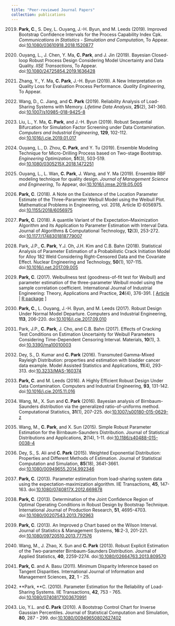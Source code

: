 ```yaml
---
title: "Peer-reviewed Journal Papers"
collection: publications
---
```

2019. **Park, C**., S. Dey, L. Ouyang, J.-H. Byun, and M. Leeds (2019).
Improved Bootstrap Confidence Intervals for the Process Capability Index Cpk.
_Communications in Statistics - Simulation and Computation_,
To Appear.
doi:[10.1080/03610918.2018.1520877](https://doi.org/10.1080/03610918.2018.1520877)

2019. Ouyang, L., J. Chen, Y. Ma, **C. Park**, and J. Jin (2019).
Bayesian Closed-loop Robust Process Design Considering Model Uncertainty and Data Quality.
_IISE Transactions_,
To Appear.
doi:[10.1080/24725854.2019.1636428](https://doi.org/10.1080/24725854.2019.1636428)

2019. Zhang, Y., Y. Ma, **C. Park**, J.-H. Byun (2019).
 A New Interpretation on Quality Loss for Evaluation Process Performance.
_Quality Engineering_, To Appear.

2019.  Wang, D., C. Jiang, and **C. Park** (2019).
Reliability Analysis of Load-Sharing Systems with Memory.
_Lifetime Data Analysis_,  **25**(2), 341-360.
doi:[10.1007/s10985-018-9425-8](https://doi.org/10.1007/s10985-018-9425-8)

2019.  Liu, L., Y. Ma, **C. Park**, and J.-H. Byun (2019).
Robust Sequential Bifurcation for Simulation Factor Screening under Data Contamination.
_Computers and Industrial Engineering_, **129**, 102-112.
doi:[10.1016/j.cie.2019.01.017](https://doi.org/10.1016/j.cie.2019.01.017)

2019. Ouyang, L., D. Zhou, **C. Park**, and  Y. Tu (2019).
Ensemble Modeling Technique for Micro-Drilling Process based on Two-stage Bootstrap.
_Engineering Optimization_, **51**(3), 503-519.
doi:[10.1080/0305215X.2018.1472251](https://doi.org/10.1080/0305215X.2018.1472251)

2019. Ouyang, L., L. Wan, **C. Park**, J. Wang, and Y. Ma (2019).
Ensemble RBF modeling technique for quality design.
_Journal of Management Science and Engineering_, To Appear,
doi:[10.1016/j.jmse.2019.05.005](https://doi.org/10.1016/j.jmse.2019.05.005)

2018. **Park, C**. (2018). 
A Note on the Existence of the Location Parameter Estimate of the Three-Parameter Weibull Model using the Weibull Plot. Mathematical Problems in Engineering, vol. 2018, Article ID 6056975. 
doi:[10.1155/2018/6056975](https://doi.org/10.1155/2018/6056975)

2018. **Park, C**. (2018). A quantile Variant of the Expectation–Maximization Algorithm and its Application to Parameter Estimation with Interval Data.
Journal of Algorithms & Computational Technology,
**12**(3), 253-272. 
doi:[10.1177/1748301818779007](https://doi.org/10.1177/1748301818779007)

2018. Park, J.P., **C. Park**, Y.J. Oh, J.H. Kim and C.B. Bahn (2018). 
Statistical Analysis of Parameter Estimation of a Probabilistic Crack Initiation Model for Alloy 182 Weld Considering Right-Censored Data and the Covariate Effect.
Nuclear Engineering and Technology,
**50**(1), 107-115. 
doi:[10.1016/j.net.2017.09.005](10.1016/j.net.2017.09.005)

2017. **Park, C**. (2017). 
Weibullness test (goodness-of-fit test for Weibull) and parameter estimation of the three-parameter Weibull model using the sample correlation coefficient.
International Journal of Industrial Engineering: Theory, Applications and Practice,
**24**(4), 376-391.
[ [Article](http://journals.sfu.ca/ijietap/index.php/ijie/article/view/2848) | [R package](https://cran.r-project.org/web/packages/weibullness/index.html) ]

2017. **Park, C**., L. Ouyang, J.-H. Byun, and M. Leeds (2017).
Robust Design Under Normal Model Departure. Computers and Industrial Engineering,
**113**, 206-220. 
doi:[10.1016/j.cie.2017.09.010](https://doi.org/10.1016/j.cie.2017.09.010)

2017. Park, J.P., **C. Park**,  J. Cho, and C.B. Bahn (2017).
Effects of Cracking Test Conditions on Estimation Uncertainty for Weibull Parameters Considering Time-Dependent Censoring Interval. Materials,
**10**(1), 3. 
doi:[10.3390/ma10010003](https://doi.org/10.3390/ma10010003)

2016. Dey, S.,  D. Kumar and **C. Park** (2016).
Transmuted Gamma-Mixed Rayleigh Distribution: properties and estimation with bladder cancer data example.
Model Assisted Statistics and Applications,
**11**(4), 293-313.
doi:[10.3233/MAS-160374](https://doi.org/10.3233/MAS-160374)

2016. **Park, C**. and M. Leeds (2016).
A Highly Efficient Robust Design Under Data Contamination.
Computers and Industrial Engineering, 
**93**, 131-142.
doi:[10.1016/j.cie.2015.11.016](https://doi.org/10.1016/j.cie.2015.11.016)

2016. Wang, M.,  X. Sun and **C. Park** (2016).
Bayesian analysis of Birnbaum-Saunders distribution via the generalized ratio-of-uniforms method.
Computational Statistics,
**31**(1), 207-225.
doi:[10.1007/s00180-015-0629-z](https://doi.org/10.1007/s00180-015-0629-z)

2015. Wang, M., **C. Park**, and X. Sun (2015).
Simple Robust Parameter Estimation for the Birnbaum-Saunders Distribution.
Journal of Statistical Distributions and Applications,
**2**(14), 1-11.
doi:[10.1186/s40488-015-0038-4](https://doi.org/10.1186/s40488-015-0038-4)

2015. Dey, S., S. Ali and **C. Park** (2015).
Weighted Exponential Distribution:
Properties and Different Methods of Estimation.
Journal of Statistical Computation and Simulation,
**85**(18), 3641-3661.
doi:[10.1080/00949655.2014.992346](https://doi.org/10.1080/00949655.2014.992346)


2013. **Park, C**. (2013).
Parameter estimation from load-sharing system data using the expectation-maximization algorithm.
IIE Transactions,
**45**, 147-163.
doi:[10.1080/0740817X.2012.669878](https://doi.org/10.1080/0740817X.2012.669878)

2013. **Park, C**. (2013).
Determination of the Joint Confidence Region of Optimal Operating Conditions in Robust Design by Bootstrap Technique.
International Journal of Production Research,
**51**, 4695-4703.
doi:[10.1080/00207543.2013.792963](https://doi.org/10.1080/00207543.2013.792963)

2013. **Park, C**. (2013).
An Improved p Chart based on the Wilson Interval.
Journal of Statistics & Management Systems,
**16**:2-3, 201-221.
doi:[10.1080/09720510.2013.777576](https://doi.org/10.1080/09720510.2013.777576)

2013. Wang, M., J. Zhao, X. Sun and **C. Park** (2013).
Robust Explicit Estimation of the Two-parameter Birnbaum-Saunders Distribution.
Journal of Applied Statistics,
**40**, 2259-2274.
doi:[10.1080/02664763.2013.809570](https://doi.org/10.1080/02664763.2013.809570)

2011. **Park, C**. and A. Basu (2011).
Minimum Disparity Inference based on Tangent Disparities.
International Journal of Information and Management Sciences,
**22**, 1 - 25.

2010. **Park, **C. (2010).
Parameter Estimation for the Reliability of Load-Sharing Systems.
IIE Transactions,
**42**, 753 - 765.
doi:[10.1080/07408171003670991](https://doi.org/10.1080/07408171003670991)

2010. Lio, Y.L. and **C. Park** (2010).
A Bootstrap Control Chart for Inverse Gaussian Percentiles.
Journal of Statistical Computation and Simulation,
**80**, 287 - 299.
doi:[10.1080/00949650802627402](https://doi.org/10.1080/00949650802627402)



